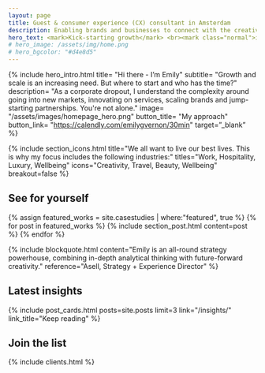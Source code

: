 ```yaml
---
layout: page
title: Guest & consumer experience (CX) consultant in Amsterdam
description: Enabling brands and businesses to connect with the creative class, millennials and Gen Z through captivating guest and customer experiences, IRL.
hero_text: <mark>Kick-starting growth</mark> <br><mark class="normal">in brands & business</mark> <br><mark>with misfits like you</mark>
# hero_image: /assets/img/home.png
# hero_bgcolor: "#d4e8d5"
---
```


{% include hero_intro.html
title= "Hi there - I’m Emily"
subtitle= "Growth and scale is an increasing need. But where to start and who has the time?"
description= "As a corporate dropout, I understand the complexity around going into new markets, innovating on services, scaling brands and jump-starting partnerships. You're not alone."
image= "/assets/images/homepage_hero.png"
button_title= "My approach" button_link= "https://calendly.com/emilygvernon/30min" target=”_blank”
%}

{% include section_icons.html 
title="We all want to live our best lives. This is why my focus includes the following industries:"
titles="Work, Hospitality, Luxury, Wellbeing" 
icons="Creativity, Travel, Beauty, Wellbeing" breakout=false %}

## See for yourself

{% assign featured_works = site.casestudies | where:"featured", true  %}
{% for post in featured_works %}
  {% include section_post.html content=post %}
{% endfor %}

{% include blockquote.html 
content="Emily is an all-round strategy powerhouse, combining in-depth analytical thinking with future-forward creativity." 
reference="Asell, Strategy + Experience Director"
%}


## Latest insights

{% include post_cards.html posts=site.posts limit=3 link="/insights/" link_title="Keep reading" %}

## Join the list

{% include clients.html %}
